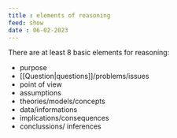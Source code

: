 ```yaml
---
title : elements of reasoning
feed: show
date : 06-02-2023
---
```

There are at least 8 basic elements for reasoning:
- purpose
- [[Question|questions]]/problems/issues
- point of view
- assumptions
- theories/models/concepts
- data/informations
- implications/consequences
- conclussions/ inferences